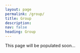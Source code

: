```yaml
---
layout: page
permalink: /group/
title: Group
description:  
nav: false
heading: Group
---
```


This page will be populated soon...